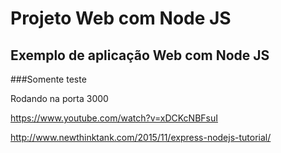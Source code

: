 Projeto Web com Node JS
=======

Exemplo de aplicação Web com Node JS
-----------


###Somente teste

Rodando na porta 3000


https://www.youtube.com/watch?v=xDCKcNBFsuI

http://www.newthinktank.com/2015/11/express-nodejs-tutorial/


